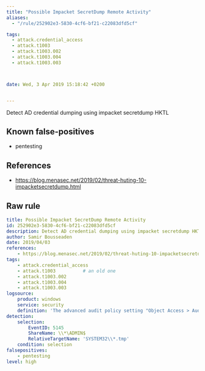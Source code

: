 ```yaml
---
title: "Possible Impacket SecretDump Remote Activity"
aliases:
  - "/rule/252902e3-5830-4cf6-bf21-c22083dfd5cf"

tags:
  - attack.credential_access
  - attack.t1003
  - attack.t1003.002
  - attack.t1003.004
  - attack.t1003.003



date: Wed, 3 Apr 2019 15:18:42 +0200


---
```


Detect AD credential dumping using impacket secretdump HKTL

<!--more-->


## Known false-positives

* pentesting



## References

* https://blog.menasec.net/2019/02/threat-huting-10-impacketsecretdump.html


## Raw rule
```yaml
title: Possible Impacket SecretDump Remote Activity
id: 252902e3-5830-4cf6-bf21-c22083dfd5cf
description: Detect AD credential dumping using impacket secretdump HKTL
author: Samir Bousseaden
date: 2019/04/03
references:
    - https://blog.menasec.net/2019/02/threat-huting-10-impacketsecretdump.html
tags:
    - attack.credential_access
    - attack.t1003          # an old one
    - attack.t1003.002
    - attack.t1003.004
    - attack.t1003.003
logsource:
    product: windows
    service: security
    definition: 'The advanced audit policy setting "Object Access > Audit Detailed File Share" must be configured for Success/Failure'
detection:
    selection:
        EventID: 5145
        ShareName: \\*\ADMIN$
        RelativeTargetName: 'SYSTEM32\\*.tmp'
    condition: selection
falsepositives:
    - pentesting
level: high

```
